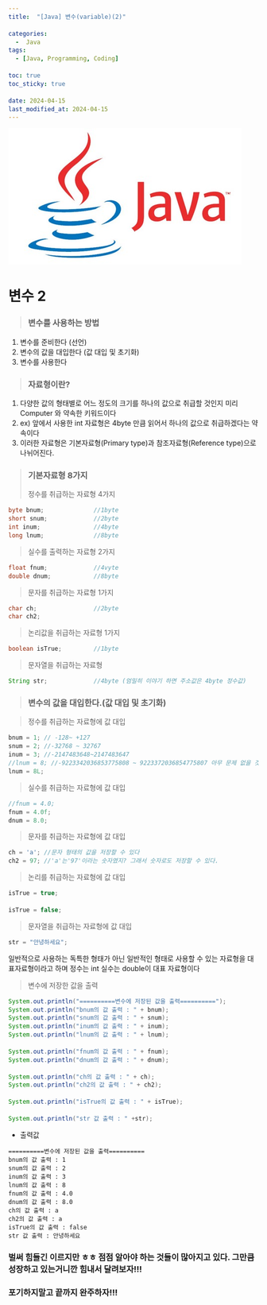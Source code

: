```yaml
---
title:  "[Java] 변수(variable)(2)" 

categories:
  -  Java
tags:
  - [Java, Programming, Coding]

toc: true
toc_sticky: true

date: 2024-04-15
last_modified_at: 2024-04-15
---
```



![java.png](/assets/images/java.png)


# 변수 2

> ### 변수를 사용하는 방법
1. 변수를 준비한다 (선언)
2. 변수의 값을 대입한다 (값 대입 및 초기화)
3. 변수를 사용한다

> ### 자료형이란?
1. 다양한 값의 형태별로 어느 정도의 크기를 하나의 값으로 취급할 것인지 미리 Computer 와 약속한 키워드이다
2. ex) 앞에서 사용한 int 자료형은 4byte 만큼 읽어서 하나의 값으로 취급하겠다는 약속이다
3. 이러한 자료형은 기본자료형(Primary type)과 참조자료형(Reference type)으로 나뉘어진다.

> ### 기본자료형 8가지 <br> 
> 정수를 취급하는 자료형 4가지
~~~java
byte bnum;              //1byte
short snum;             //2byte
int inum;               //4byte
long lnum;              //8byte
~~~

> 실수를 출력하는 자료형 2가지

~~~java
float fnum;             //4vyte
double dnum;            //8byte
~~~

> 문자를 취급하는 자료형 1가지

~~~java
char ch;                //2byte
char ch2;
~~~

> 논리값을 취급하는 자료형 1가지

~~~java
boolean isTrue;         //1byte
~~~

> 문자열을 취급하는 자료형

~~~java
String str;             //4byte (엄밀히 이야기 하면 주소값은 4byte 정수값)
~~~

> ### 변수의 값을 대입한다.(값 대입 및 초기화)

> 정수를 취급하는 자료형에 값 대입

~~~java
bnum = 1; // -128~ +127
snum = 2; //-32768 ~ 32767
inum = 3; //-2147483648~2147483647
//lnum = 8; //-9223342036853775808 ~ 9223372036854775807 아무 문제 없을 것 같지만 뒤에 대문자 L을 붙여야 합니다. 그 이유는 형변환에서 알려드립니다~
lnum = 8L;
~~~

> 실수를 취급하는 자료형에 값 대입

~~~java
//fnum = 4.0;
fnum = 4.0f;
dnum = 8.0;
~~~
        
> 문자를 취급하는 자료형에 값 대입

~~~java
ch = 'a'; //문자 형태의 값을 저장할 수 있다
ch2 = 97; //'a'는'97'이라는 숫자였지? 그래서 숫자로도 저장할 수 있다.
~~~

> 논리를 취급하는 자료형에 값 대입

~~~java
isTrue = true;

isTrue = false;
~~~

> 문자열을 취급하는 자료형에 값 대입

~~~java
str = "안녕하세요";
~~~

일반적으로 사용하는 독특한 형태가 아닌 일반적인 형태로 사용할 수 있는 자료형을 대표자료형이라고 하며
정수는 int 실수는 double이 대표 자료형이다

> 변수에 저장한 값을 출력

~~~java
System.out.println("==========변수에 저장된 값을 출력==========");
System.out.println("bnum의 값 출력 : " + bnum);
System.out.println("snum의 값 출력 : " + snum);
System.out.println("inum의 값 출력 : " + inum);
System.out.println("lnum의 값 출력 : " + lnum);

System.out.println("fnum의 값 출력 : " + fnum);
System.out.println("dnum의 값 출력 : " + dnum);

System.out.println("ch의 값 출력 : " + ch);
System.out.println("ch2의 값 출력 : " + ch2);

System.out.println("isTrue의 값 출력 : " + isTrue);

System.out.println("str 값 출력 : " +str);
~~~

- 출력값

~~~
==========변수에 저장된 값을 출력==========
bnum의 값 출력 : 1
snum의 값 출력 : 2
inum의 값 출력 : 3
lnum의 값 출력 : 8
fnum의 값 출력 : 4.0
dnum의 값 출력 : 8.0
ch의 값 출력 : a
ch2의 값 출력 : a
isTrue의 값 출력 : false
str 값 출력 : 안녕하세요
~~~

### 벌써 힘들긴 이르지만 ㅎㅎ 점점 알아야 하는 것들이 많아지고 있다. 그만큼 성장하고 있는거니깐 힘내서 달려보자!!!

### 포기하지말고 끝까지 완주하자!!!
